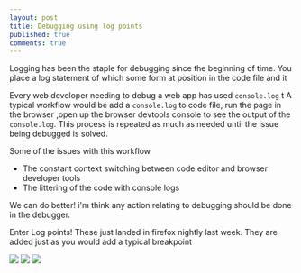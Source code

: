 ```yaml
---
layout: post
title: Debugging using log points
published: true
comments: true
---
```


Logging has been the staple for debugging since the beginning of time. You place a log statement of
which some form at position in the code file and it

<!--more-->

Every web developer needing to debug a web app has used `console.log` t
A typical workflow would be add a `console.log` to code file, run the page in the
browser ,open up the browser devtools console to see the output of the `console.log`.
This process is repeated as much as needed until the issue being debugged is solved.

Some of the issues with this workflow

- The constant context switching between code editor and browser developer tools
- The littering of the code with console logs

We can do better! i'm think any action relating to debugging should be done in the debugger.

Enter Log points! These just landed in firefox nightly last week. They are added
just as you would add a typical breakpoint

![][log-points-4]
![][log-points-2]
![][log-points-3]

[log-points-4]: /assets/imgs/log-points-4.png
[log-points-2]: /assets/imgs/log-points-2.png
[log-points-3]: /assets/imgs/log-points-3.png
